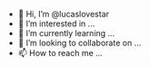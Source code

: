 - 👋 Hi, I’m @lucaslovestar
- 👀 I’m interested in ...
- 🌱 I’m currently learning ...
- 💞️ I’m looking to collaborate on ...
- 📫 How to reach me ...

<!---
lucaslovestar/lucaslovestar is a ✨ special ✨ repository because its `README.md` (this file) appears on your GitHub profile.
You can click the Preview link to take a look at your changes.
--->
